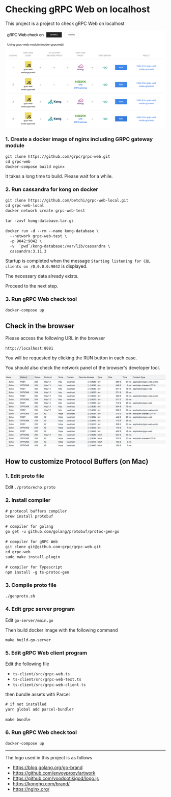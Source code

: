 # Checking gRPC Web on localhost

This project is a project to check gRPC Web on localhost

![Alt text](img/screenshot.png "Title")

### 1. Create a docker image of nginx including GRPC gateway module

```
git clone https://github.com/grpc/grpc-web.git
cd grpc-web
docker-compose build nginx
```
It takes a long time to build. Please wait for a while.

### 2. Run cassandra for kong on docker

```
git clone https://github.com/betchi/grpc-web-local.git
cd grpc-web-local
docker network create grpc-web-test

tar -zxvf kong-database.tar.gz

docker run -d --rm --name kong-database \
  --network grpc-web-test \
  -p 9042:9042 \
  -v  `pwd`/kong-database:/var/lib/cassandra \
  cassandra:3.11.3
```

Startup is completed when the message `Starting listening for CQL clients on /0.0.0.0:9042` is displayed. 

The necessary data already exists.

Proceed to the next step.

### 3. Run gRPC Web check tool

```
docker-compose up
```

## Check in the browser

Please access the following URL in the browser

`http://localhost:8081`

You will be requested by clicking the RUN button in each case.

You should also check the network panel of the browser's developer tool.

![Alt text](img/network-panel.png "Title")

## How to customize Protocol Buffers (on Mac)

### 1. Edit proto file

Edit `./proto/echo.proto`

### 2. Install compiler

```
# protocol buffers compiler
brew install protobuf

# compiler for golang
go get -u github.com/golang/protobuf/protoc-gen-go

# compiler for gRPC Web
git clone git@github.com:grpc/grpc-web.git
cd grpc-web
sudo make install-plugin

# compiler for Typescript
npm install -g ts-protoc-gen
```

### 3. Compile proto file

```
./genproto.sh
```

### 4. Edit grpc server program

Edit `go-server/main.go`

Then build docker image with the following command

```
make build-go-server
```

### 5. Edit gRPC Web client program


Edit the following file

* `ts-client/src/grpc-web.ts`
* `ts-client/src/grpc-web-text.ts`
* `ts-client/src/grpc-web-client.ts`

then bundle assets with Parcel

```
# if not installed
yarn global add parcel-bundler

make bundle
```

### 6. Run gRPC Web check tool

```
docker-compose up
```


---



The logo used in this project is as follows

* https://blog.golang.org/go-brand
* https://github.com/envoyproxy/artwork
* https://github.com/voodootikigod/logo.js
* https://konghq.com/brand/
* https://nginx.org/